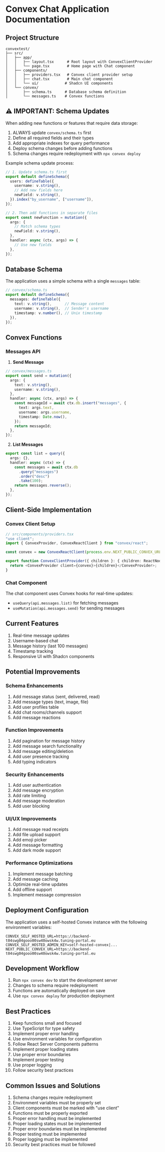 # Convex Chat Application Documentation

## Project Structure
```
convextest/
├── src/
│   ├── app/
│   │   ├── layout.tsx      # Root layout with ConvexClientProvider
│   │   └── page.tsx        # Home page with Chat component
│   ├── components/
│   │   ├── providers.tsx   # Convex client provider setup
│   │   ├── chat.tsx        # Main chat component
│   │   └── ui/            # Shadcn UI components
│   └── convex/
│       ├── schema.ts      # Database schema definition
│       └── messages.ts    # Convex functions
```

## ⚠️ IMPORTANT: Schema Updates
When adding new functions or features that require data storage:
1. ALWAYS update `convex/schema.ts` first
2. Define all required fields and their types
3. Add appropriate indexes for query performance
4. Deploy schema changes before adding functions
5. Schema changes require redeployment with `npx convex deploy`

Example schema update process:
```typescript
// 1. Update schema.ts first
export default defineSchema({
  users: defineTable({
    username: v.string(),
    // Add new fields here
    newField: v.string(),
  }).index("by_username", ["username"]),
});

// 2. Then add functions in separate files
export const newFunction = mutation({
  args: {
    // Match schema types
    newField: v.string(),
  },
  handler: async (ctx, args) => {
    // Use new fields
  },
});
```

## Database Schema
The application uses a simple schema with a single `messages` table:

```typescript
// convex/schema.ts
export default defineSchema({
  messages: defineTable({
    text: v.string(),      // Message content
    username: v.string(),  // Sender's username
    timestamp: v.number(), // Unix timestamp
  }),
});
```

## Convex Functions

### Messages API
1. **Send Message**
```typescript
// convex/messages.ts
export const send = mutation({
  args: {
    text: v.string(),
    username: v.string(),
  },
  handler: async (ctx, args) => {
    const messageId = await ctx.db.insert("messages", {
      text: args.text,
      username: args.username,
      timestamp: Date.now(),
    });
    return messageId;
  },
});
```

2. **List Messages**
```typescript
export const list = query({
  args: {},
  handler: async (ctx) => {
    const messages = await ctx.db
      .query("messages")
      .order("desc")
      .take(100);
    return messages.reverse();
  },
});
```

## Client-Side Implementation

### Convex Client Setup
```typescript
// src/components/providers.tsx
"use client";
import { ConvexProvider, ConvexReactClient } from "convex/react";

const convex = new ConvexReactClient(process.env.NEXT_PUBLIC_CONVEX_URL!);

export function ConvexClientProvider({ children }: { children: ReactNode }) {
  return <ConvexProvider client={convex}>{children}</ConvexProvider>;
}
```

### Chat Component
The chat component uses Convex hooks for real-time updates:
- `useQuery(api.messages.list)` for fetching messages
- `useMutation(api.messages.send)` for sending messages

## Current Features
1. Real-time message updates
2. Username-based chat
3. Message history (last 100 messages)
4. Timestamp tracking
5. Responsive UI with Shadcn components

## Potential Improvements

### Schema Enhancements
1. Add message status (sent, delivered, read)
2. Add message types (text, image, file)
3. Add user profiles table
4. Add chat rooms/channels support
5. Add message reactions

### Function Improvements
1. Add pagination for message history
2. Add message search functionality
3. Add message editing/deletion
4. Add user presence tracking
5. Add typing indicators

### Security Enhancements
1. Add user authentication
2. Add message encryption
3. Add rate limiting
4. Add message moderation
5. Add user blocking

### UI/UX Improvements
1. Add message read receipts
2. Add file upload support
3. Add emoji picker
4. Add message formatting
5. Add dark mode support

### Performance Optimizations
1. Implement message batching
2. Add message caching
3. Optimize real-time updates
4. Add offline support
5. Implement message compression

## Deployment Configuration
The application uses a self-hosted Convex instance with the following environment variables:
```env
CONVEX_SELF_HOSTED_URL=https://backend-t04swg04gooo00sw40owsk4w.tuning-portal.eu
CONVEX_SELF_HOSTED_ADMIN_KEY=self-hosted-convex|...
NEXT_PUBLIC_CONVEX_URL=https://backend-t04swg04gooo00sw40owsk4w.tuning-portal.eu
```

## Development Workflow
1. Run `npx convex dev` to start the development server
2. Changes to schema require redeployment
3. Functions are automatically deployed on save
4. Use `npx convex deploy` for production deployment

## Best Practices
1. Keep functions small and focused
2. Use TypeScript for type safety
3. Implement proper error handling
4. Use environment variables for configuration
5. Follow React Server Components patterns
6. Implement proper loading states
7. Use proper error boundaries
8. Implement proper testing
9. Use proper logging
10. Follow security best practices

## Common Issues and Solutions
1. Schema changes require redeployment
2. Environment variables must be properly set
3. Client components must be marked with "use client"
4. Functions must be properly exported
5. Proper error handling must be implemented
6. Proper loading states must be implemented
7. Proper error boundaries must be implemented
8. Proper testing must be implemented
9. Proper logging must be implemented
10. Security best practices must be followed 